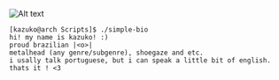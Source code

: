 ![Alt text](https://wifflegif.com/gifs/145958-true-norwegian-black-metal-gif)
```
[kazuko@arch Scripts]$ ./simple-bio
hi! my name is kazuko! :)
proud brazilian |<o>|
metalhead (any genre/subgenre), shoegaze and etc.
i usally talk portuguese, but i can speak a little bit of english.
thats it ! <3
```
